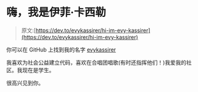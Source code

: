 # 嗨，我是伊菲·卡西勒

> 原文:[https://dev.to/evykassirer/hi-im-evy-kassirer](https://dev.to/evykassirer/hi-im-evy-kassirer)

你可以在 GitHub 上找到我的名字 [evykassirer](https://github.com/evykassirer)

我喜欢为社会公益建立代码，喜欢在合唱团唱歌(有时还指挥他们！)我爱我的社区。我现在是学生。

很高兴见到你。